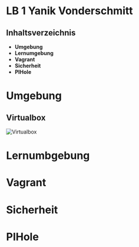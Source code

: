# LB 1 Yanik Vonderschmitt

## Inhaltsverzeichnis

- **Umgebung**
- **Lernumgebung**
- **Vagrant**
- **Sicherheit**
- **PIHole**


# Umgebung
## Virtualbox
![](../images/virtualbox.PNG "Virtualbox")

# Lernumbgebung

# Vagrant

# Sicherheit

# PIHole

